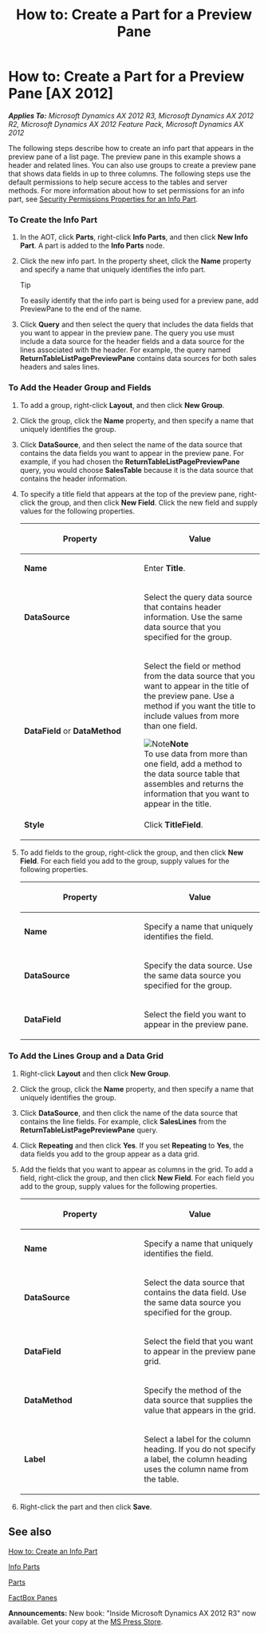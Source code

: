 ﻿---
title: 'How to: Create a Part for a Preview Pane'
TOCTitle: 'How to: Create a Part for a Preview Pane'
ms:assetid: 1000e098-b446-433f-acf9-4365906c790c
ms:mtpsurl: https://msdn.microsoft.com/en-us/library/Gg843693(v=AX.60)
ms:contentKeyID: 35240515
ms.date: 05/18/2015
mtps_version: v=AX.60
---

# How to: Create a Part for a Preview Pane [AX 2012]


_**Applies To:** Microsoft Dynamics AX 2012 R3, Microsoft Dynamics AX 2012 R2, Microsoft Dynamics AX 2012 Feature Pack, Microsoft Dynamics AX 2012_

The following steps describe how to create an info part that appears in the preview pane of a list page. The preview pane in this example shows a header and related lines. You can also use groups to create a preview pane that shows data fields in up to three columns. The following steps use the default permissions to help secure access to the tables and server methods. For more information about how to set permissions for an info part, see [Security Permissions Properties for an Info Part](security-permissions-properties-for-an-info-part.md).

### To Create the Info Part

1.  In the AOT, click **Parts**, right-click **Info Parts**, and then click **New Info Part**. A part is added to the **Info Parts** node.

2.  Click the new info part. In the property sheet, click the **Name** property and specify a name that uniquely identifies the info part.
    

    > [!TIP]
    > <P>To easily identify that the info part is being used for a preview pane, add PreviewPane to the end of the name.</P>



3.  Click **Query** and then select the query that includes the data fields that you want to appear in the preview pane. The query you use must include a data source for the header fields and a data source for the lines associated with the header. For example, the query named **ReturnTableListPagePreviewPane** contains data sources for both sales headers and sales lines.

### To Add the Header Group and Fields

1.  To add a group, right-click **Layout**, and then click **New Group**.

2.  Click the group, click the **Name** property, and then specify a name that uniquely identifies the group.

3.  Click **DataSource**, and then select the name of the data source that contains the data fields you want to appear in the preview pane. For example, if you had chosen the **ReturnTableListPagePreviewPane** query, you would choose **SalesTable** because it is the data source that contains the header information.

4.  To specify a title field that appears at the top of the preview pane, right-click the group, and then click **New Field**. Click the new field and supply values for the following properties.
    
    <table>
    <colgroup>
    <col style="width: 50%" />
    <col style="width: 50%" />
    </colgroup>
    <thead>
    <tr class="header">
    <th><p>Property</p></th>
    <th><p>Value</p></th>
    </tr>
    </thead>
    <tbody>
    <tr class="odd">
    <td><p><strong>Name</strong></p></td>
    <td><p>Enter <strong>Title</strong>.</p></td>
    </tr>
    <tr class="even">
    <td><p><strong>DataSource</strong></p></td>
    <td><p>Select the query data source that contains header information. Use the same data source that you specified for the group.</p></td>
    </tr>
    <tr class="odd">
    <td><p><strong>DataField</strong> or <strong>DataMethod</strong></p></td>
    <td><p>Select the field or method from the data source that you want to appear in the title of the preview pane. Use a method if you want the title to include values from more than one field.</p>
    <div class="mtps-table">
    <div class="mtps-row">
    <img src="images/Aa589339.alert_note(en-us,AX.60).gif" title="Note" alt="Note" class="note" /><strong>Note</strong>
    </div>
    <div class="mtps-row">
    To use data from more than one field, add a method to the data source table that assembles and returns the information that you want to appear in the title.
    </div>
    </div></td>
    </tr>
    <tr class="even">
    <td><p><strong>Style</strong></p></td>
    <td><p>Click <strong>TitleField</strong>.</p></td>
    </tr>
    </tbody>
    </table>


5.  To add fields to the group, right-click the group, and then click **New Field**. For each field you add to the group, supply values for the following properties.
    
    <table>
    <colgroup>
    <col style="width: 50%" />
    <col style="width: 50%" />
    </colgroup>
    <thead>
    <tr class="header">
    <th><p>Property</p></th>
    <th><p>Value</p></th>
    </tr>
    </thead>
    <tbody>
    <tr class="odd">
    <td><p><strong>Name</strong></p></td>
    <td><p>Specify a name that uniquely identifies the field.</p></td>
    </tr>
    <tr class="even">
    <td><p><strong>DataSource</strong></p></td>
    <td><p>Specify the data source. Use the same data source you specified for the group.</p></td>
    </tr>
    <tr class="odd">
    <td><p><strong>DataField</strong></p></td>
    <td><p>Select the field you want to appear in the preview pane.</p></td>
    </tr>
    </tbody>
    </table>


### To Add the Lines Group and a Data Grid

1.  Right-click **Layout** and then click **New Group**.

2.  Click the group, click the **Name** property, and then specify a name that uniquely identifies the group.

3.  Click **DataSource**, and then click the name of the data source that contains the line fields. For example, click **SalesLines** from the **ReturnTableListPagePreviewPane** query.

4.  Click **Repeating** and then click **Yes**. If you set **Repeating** to **Yes**, the data fields you add to the group appear as a data grid.

5.  Add the fields that you want to appear as columns in the grid. To add a field, right-click the group, and then click **New Field**. For each field you add to the group, supply values for the following properties.
    
    <table>
    <colgroup>
    <col style="width: 50%" />
    <col style="width: 50%" />
    </colgroup>
    <thead>
    <tr class="header">
    <th><p>Property</p></th>
    <th><p>Value</p></th>
    </tr>
    </thead>
    <tbody>
    <tr class="odd">
    <td><p><strong>Name</strong></p></td>
    <td><p>Specify a name that uniquely identifies the field.</p></td>
    </tr>
    <tr class="even">
    <td><p><strong>DataSource</strong></p></td>
    <td><p>Select the data source that contains the data field. Use the same data source you specified for the group.</p></td>
    </tr>
    <tr class="odd">
    <td><p><strong>DataField</strong></p></td>
    <td><p>Select the field that you want to appear in the preview pane grid.</p></td>
    </tr>
    <tr class="even">
    <td><p><strong>DataMethod</strong></p></td>
    <td><p>Specify the method of the data source that supplies the value that appears in the grid.</p></td>
    </tr>
    <tr class="odd">
    <td><p><strong>Label</strong></p></td>
    <td><p>Select a label for the column heading. If you do not specify a label, the column heading uses the column name from the table.</p></td>
    </tr>
    </tbody>
    </table>


6.  Right-click the part and then click **Save**.

## See also

[How to: Create an Info Part](how-to-create-an-info-part.md)

[Info Parts](info-parts.md)

[Parts](parts.md)

[FactBox Panes](factbox-panes.md)

  
**Announcements:** New book: "Inside Microsoft Dynamics AX 2012 R3" now available. Get your copy at the [MS Press Store](https://www.microsoftpressstore.com/store/inside-microsoft-dynamics-ax-2012-r3-9780735685109).

